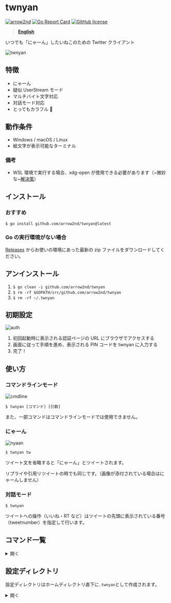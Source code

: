 # twnyan

[![arrow2nd](https://circleci.com/gh/arrow2nd/twnyan.svg?style=shield)](https://circleci.com/gh/arrow2nd/twnyan/tree/main)
[![Go Report Card](https://goreportcard.com/badge/github.com/arrow2nd/twnyan)](https://goreportcard.com/report/github.com/arrow2nd/twnyan)
[![GitHub license](https://img.shields.io/github/license/arrow2nd/twnyan)](https://github.com/arrow2nd/twnyan/blob/main/LICENSE.txt)

> **[English](README_EN.md)**

いつでも「にゃーん」したいねこのための Twitter クライアント

![twnyan](https://user-images.githubusercontent.com/44780846/106699506-612c0f80-6626-11eb-803e-332512822789.gif)

## 特徴

- にゃーん
- 疑似 UserStream モード
- マルチバイト文字対応
- 対話モード対応
- とってもカラフル 🎨

## 動作条件

- Windows / macOS / Linux
- 絵文字が表示可能なターミナル

### 備考

- WSL 環境で実行する場合、xdg-open が使用できる必要があります（~微妙な~[解決策](https://qiita.com/arrow2nd/items/5c02a8cdf8197ae15cb7)）

## インストール

### おすすめ

`$ go install github.com/arrow2nd/twnyan@latest`

### Go の実行環境がない場合

[Releases](https://github.com/arrow2nd/twnyan/releases) からお使いの環境にあった最新の zip ファイルをダウンロードしてください。

## アンインストール

1. `$ go clean -i github.com/arrow2nd/twnyan`
2. `$ rm -rf $GOPATH/src/github.com/arrow2nd/twnyan`
3. `$ rm -rf ~/.twnyan`

## 初期設定

![auth](https://user-images.githubusercontent.com/44780846/106747441-4a59dd00-6667-11eb-8248-3468cb39f7d1.png)

1. 初回起動時に表示される認証ページの URL にブラウザでアクセスする
2. 画面に従って手順を進め、表示される PIN コードを twnyan に入力する
3. 完了！

## 使い方

### コマンドラインモード

![cmdline](https://user-images.githubusercontent.com/44780846/106699170-b287cf00-6625-11eb-8374-8565286db3e2.gif)

`$ twnyan [コマンド] [引数]`

また、一部コマンドはコマンドラインモードでは使用できません。

### にゃーん

![nyaan](https://user-images.githubusercontent.com/44780846/106699001-558c1900-6625-11eb-948e-6212ab0cba40.gif)

`$ twnyan tw`

ツイート文を省略すると「にゃーん」とツイートされます。

リプライや引用リツイートの時でも同じです。（画像が添付されている場合はにゃーんしません）

### 対話モード

`$ twnyan`

ツイートへの操作（いいね・RT など）はツイートの先頭に表示されている番号（tweetnumber）を指定して行います。

## コマンド一覧

<details>
<summary>開く</summary>

## tweet

`エイリアス: tw`

### tweet [テキスト] [画像ファイル]

ツイートを投稿します。

| 引数         | ヒント                                                     | 例                               |
| ------------ | ---------------------------------------------------------- | -------------------------------- |
| テキスト     | テキストと画像ファイルが無い場合「にゃーん」と投稿されます | `tweet`                          |
| 画像ファイル | 複数ある場合は半角スペースで区切って下さい                 | `tweet 🍣 sushi1.png sushi2.png` |

- テキストを省略して、画像のみの投稿も可能です。(e.g. `tweet cat.png`)

### tweet multi [画像ファイル]

`エイリアス: ml`

複数行のツイートを投稿します。

| 引数         | ヒント                                     | 例                            |
| ------------ | ------------------------------------------ | ----------------------------- |
| 画像ファイル | 複数ある場合は半角スペースで区切って下さい | `tweet multi dog.png cat.png` |

- 入力を終了する場合、セミコロン `;` を文末に入力してください
- キャンセルする場合、`:exit` を入力してください

### tweet remove [<ツイート番号>]...

`エイリアス: rm`

ツイートを削除します。

| 引数         | ヒント                                     | 例                 |
| ------------ | ------------------------------------------ | ------------------ |
| ツイート番号 | 複数ある場合は半角スペースで区切って下さい | `tweet remove 2 5` |

## timeline

`エイリアス: tl`

### timeline [取得件数]

ホームタイムラインを表示します。

| 引数     | ヒント                                                   | 例            |
| -------- | -------------------------------------------------------- | ------------- |
| 取得件数 | 省略した場合、設定ファイル内のデフォルト値が指定されます | `timeline 39` |

## stream

`エイリアス: st`

最初に 1 分間ホームタイムラインのツイートを蓄積した後、UserStream API のように 1 分遅れのツイートを表示します。

**Ctrl+C** で終了します。

## mention

`エイリアス: mt`

### mention [取得件数]

自分宛てのメンションを表示します。

| 引数     | ヒント                                                   | 例           |
| -------- | -------------------------------------------------------- | ------------ |
| 取得件数 | 省略した場合、設定ファイル内のデフォルト値が指定されます | `mention 20` |

## list

`エイリアス: ls`

### list [<リスト名>] [取得件数]

リストのタイムラインを表示します。

| 引数     | ヒント                                                   | 例                     |
| -------- | -------------------------------------------------------- | ---------------------- |
| リスト名 | 対話モードで起動している場合、Tab キーで補完が可能です   | `list ねこたち`        |
| 取得件数 | 省略した場合、設定ファイル内のデフォルト値が指定されます | `list "ねこ集会 Ⅱ" 30` |

## user

`エイリアス: ur`

### user [<ユーザー名/ツイート番号>] [取得件数]

指定したユーザーのタイムラインを表示します。

| 引数                    | ヒント                                                   | 例                        |
| ----------------------- | -------------------------------------------------------- | ------------------------- |
| ユーザー名/ツイート番号 | どちらかが指定できます<br>ユーザー名の'@'は省略可能です  | `user github`<br>`user 1` |
| 取得件数                | 省略した場合、設定ファイル内のデフォルト値が指定されます | `user twitter 15`         |

### user own [取得件数]

自分のタイムラインを表示します。

| 引数     | ヒント                                                   | 例            |
| -------- | -------------------------------------------------------- | ------------- |
| 取得件数 | 省略した場合、設定ファイル内のデフォルト値が指定されます | `user own 50` |

## search

`エイリアス: sh`

### search [<キーワード>] [取得件数]

過去 7 日間のツイートを検索します。

| 引数       | ヒント                                                                     | 例                 |
| ---------- | -------------------------------------------------------------------------- | ------------------ |
| キーワード | 先頭が記号、またはスペースを含む場合はダブルクォーテーションで囲んで下さい | `search "cat dog"` |
| 取得件数   | 省略した場合、設定ファイル内のデフォルト値が指定されます                   | `search sushi 5`   |

## like

`エイリアス: lk, fv`

### like [<ツイート番号>]

ツイートにいいね！します。

| 引数         | ヒント                                     | 例         |
| ------------ | ------------------------------------------ | ---------- |
| ツイート番号 | 複数ある場合は半角スペースで区切って下さい | `like 1 2` |

### like remove [<ツイート番号>]

`エイリアス: rm`

ツイートのいいね！を取り消します。

| 引数         | ヒント                                     | 例                |
| ------------ | ------------------------------------------ | ----------------- |
| ツイート番号 | 複数ある場合は半角スペースで区切って下さい | `like remove 1 2` |

## retweet

`エイリアス: rt`

### retweet [<ツイート番号>]...

ツイートをリツイートします。

| 引数         | ヒント                                     | 例            |
| ------------ | ------------------------------------------ | ------------- |
| ツイート番号 | 複数ある場合は半角スペースで区切って下さい | `retweet 1 5` |

### retweet remove [<ツイート番号>]...

`エイリアス: rm`

リツイートを取り消します。

| 引数         | ヒント                                     | 例                   |
| ------------ | ------------------------------------------ | -------------------- |
| ツイート番号 | 複数ある場合は半角スペースで区切って下さい | `retweet remove 1 5` |

## quote

`エイリアス: qt`

### quote [<ツイート番号>] [テキスト] [画像ファイル]

ツイートを引用リツイートします。

| 引数         | ヒント                                                     | 例                      |
| ------------ | ---------------------------------------------------------- | ----------------------- |
| ツイート番号 | 引用するツイートの番号を指定してください                   | `quote 1 これすき`      |
| テキスト     | テキストと画像ファイルが無い場合「にゃーん」と投稿されます | `quote 1`               |
| 画像ファイル | 複数ある場合は半角スペースで区切って下さい                 | `quote 1 🍣 sushi1.png` |

### quote multi

`エイリアス: ml`

複数行の引用リツイートを投稿します。

| 引数         | ヒント                                     | 例                    |
| ------------ | ------------------------------------------ | --------------------- |
| 画像ファイル | 複数ある場合は半角スペースで区切って下さい | `quote multi cat.png` |

- 入力を終了する場合、セミコロン `;` を文末に入力してください
- キャンセルする場合、`:exit` を入力してください

## reply

`エイリアス: rp`

### reply [<ツイート番号>] [テキスト] [画像ファイル]

リプライを投稿します。

| 引数         | ヒント                                                     | 例                                       |
| ------------ | ---------------------------------------------------------- | ---------------------------------------- |
| ツイート番号 | リプライ先のツイートの番号を指定してください               | `reply 1 ねこだ！！！`                   |
| テキスト     | テキストと画像ファイルが無い場合「にゃーん」と投稿されます | `reply 1`                                |
| 画像ファイル | 複数ある場合は半角スペースで区切って下さい                 | `reply 2 寿司みて sushi1.png sushi2.png` |

- テキストを省略して、画像のみの投稿も可能です (e.g. `reply dog.png`)

### reply multi

`エイリアス: ml`

複数行のリプライを投稿します。

| 引数         | ヒント                                     | 例                    |
| ------------ | ------------------------------------------ | --------------------- |
| 画像ファイル | 複数ある場合は半角スペースで区切って下さい | `reply multi dog.png` |

- 入力を終了する場合、セミコロン `;` を文末に入力してください
- キャンセルする場合、`:exit` を入力してください

## follow

`エイリアス: fw`

### follow [<ユーザー名/ツイート番号>]

ユーザーをフォローします。

| 引数                    | ヒント                                                  | 例                            |
| ----------------------- | ------------------------------------------------------- | ----------------------------- |
| ユーザー名/ツイート番号 | どちらかが指定できます<br>ユーザー名の'@'は省略可能です | `follow github`<br>`follow 1` |

### follow remove [<ユーザー名/ツイート番号>]

`エイリアス: rm`

ユーザーのフォローを解除します。

| 引数                    | ヒント                                                  | 例                                             |
| ----------------------- | ------------------------------------------------------- | ---------------------------------------------- |
| ユーザー名/ツイート番号 | どちらかが指定できます<br>ユーザー名の'@'は省略可能です | `follow remove arrow_2nd`<br>`follow remove 1` |

## block

`エイリアス: bk`

### block [<ユーザー名/ツイート番号>]

ユーザーをブロックします。

| 引数                    | ヒント                                                  | 例                             |
| ----------------------- | ------------------------------------------------------- | ------------------------------ |
| ユーザー名/ツイート番号 | どちらかが指定できます<br>ユーザー名の'@'は省略可能です | `block arrow_2nd`<br>`block 1` |

### block remove [<ユーザー名/ツイート番号>]

`エイリアス: rm`

ユーザーのブロックを解除します。

| 引数                    | ヒント                                                  | 例                                           |
| ----------------------- | ------------------------------------------------------- | -------------------------------------------- |
| ユーザー名/ツイート番号 | どちらかが指定できます<br>ユーザー名の'@'は省略可能です | `block remove arrow_2nd`<br>`block remove 1` |

## mute

`エイリアス: mu`

### mute [<ユーザー名/ツイート番号>]

ユーザーをミュートします。

| 引数                    | ヒント                                                  | 例                           |
| ----------------------- | ------------------------------------------------------- | ---------------------------- |
| ユーザー名/ツイート番号 | どちらかが指定できます<br>ユーザー名の'@'は省略可能です | `mute arrow_2nd`<br>`mute 1` |

### mute remove [<ユーザー名/ツイート番号>]

`エイリアス: rm`

ユーザーのミュートを解除します。

| 引数                    | ヒント                                                  | 例                                         |
| ----------------------- | ------------------------------------------------------- | ------------------------------------------ |
| ユーザー名/ツイート番号 | どちらかが指定できます<br>ユーザー名の'@'は省略可能です | `mute remove arrow_2nd`<br>`mute remove 1` |

## open

`エイリアス: op`

### open [<ツイート番号>]

指定したツイートをブラウザで表示します。

| 引数         | ヒント                                             | 例       |
| ------------ | -------------------------------------------------- | -------- |
| ツイート番号 | ブラウザで表示するツイートの番号を指定してください | `open 2` |

## clear

画面を初期化します。

## help

ヘルプを表示します。

また、 `[コマンド] help` とするとコマンドのヘルプが表示されます。

## exit

対話モードを終了します。

</details>

## 設定ディレクトリ

設定ディレクトリはホームディレクトリ直下に`.twnyan`として作成されます。

<details>
<summary>開く</summary>

### .cred.yaml

認証情報のファイルです。

### option.yaml

オプション設定のファイルです。

| 名前       | 説明                   |
| ---------- | ---------------------- |
| ConfigDir  | 設定ディレクトリのパス |
| Counts     | デフォルトの取得件数   |
| DateFormat | 日付のフォーマット     |
| TimeFormat | 時刻のフォーマット     |

- 日付、時刻のフォーマットは[time パッケージのフォーマット文字列](https://golang.org/pkg/time/#pkg-constants)と同じ書式です

### color.yaml

色設定のファイルです。

| 名前         | 説明                   |
| ------------ | ---------------------- |
| Accent1      | アクセント１           |
| Accent2      | アクセント２           |
| Accent3      | アクセント３           |
| Error        | エラーメッセージ背景色 |
| BoxForground | 反転時の文字色         |
| Separator    | セパレータ             |
| UserName     | ユーザー名             |
| ScreenName   | スクリーンネーム       |
| Reply        | リプライ表示           |
| Hashtag      | ハッシュタグ           |
| Favorite     | いいね表示             |
| Retweet      | リツイート表示         |
| Verified     | 認証済みアカウント     |
| Protected    | 鍵アカウント           |
| Following    | フォロー中表示         |
| FollowedBy   | 被フォロー表示         |
| Block        | ブロック表示           |
| Mute         | ミュート表示           |

 </details>
